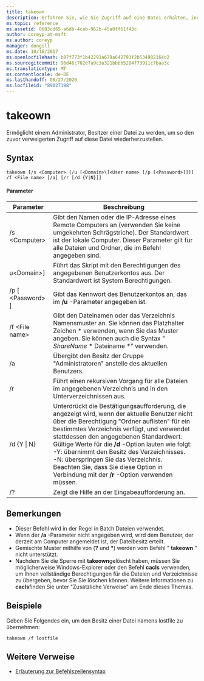 ```yaml
---
title: takeown
description: Erfahren Sie, wie Sie Zugriff auf eine Datei erhalten, indem Sie zum Besitzer der Datei werden.
ms.topic: reference
ms.assetid: 0683cd65-a6db-4cab-962b-45a0ff61f43c
author: coreyp-at-msft
ms.author: coreyp
manager: dongill
ms.date: 10/16/2017
ms.openlocfilehash: b87f773f1b42291a679a642793f2b534982164d2
ms.sourcegitcommit: 96d46c702e7a9c3a321bbbb5284f73911c7baa3c
ms.translationtype: MT
ms.contentlocale: de-DE
ms.lasthandoff: 08/27/2020
ms.locfileid: "89027198"
---
```

# <a name="takeown"></a>takeown

Ermöglicht einem Administrator, Besitzer einer Datei zu werden, um so den zuvor verweigerten Zugriff auf diese Datei wiederherzustellen.



## <a name="syntax"></a>Syntax

```
takeown [/s <Computer> [/u [<Domain>\]<User name> [/p [<Password>]]]] /f <File name> [/a] [/r [/d {Y|N}]]
```

#### <a name="parameters"></a>Parameter

|Parameter|Beschreibung|
|---------|-----------|
|/s \<Computer>|Gibt den Namen oder die IP-Adresse eines Remote Computers an (verwenden Sie keine umgekehrten Schrägstriche). Der Standardwert ist der lokale Computer. Dieser Parameter gilt für alle Dateien und Ordner, die im Befehl angegeben sind.|
|u\<Domain>\]<User name>|Führt das Skript mit den Berechtigungen des angegebenen Benutzerkontos aus. Der Standardwert ist System Berechtigungen.|
|/p [ \<Password> ]|Gibt das Kennwort des Benutzerkontos an, das im **/u** -Parameter angegeben ist.|
|/f \<File name>|Gibt den Dateinamen oder das Verzeichnis Namensmuster an. Sie können das Platzhalter Zeichen * verwenden, wenn Sie das Muster angeben. Sie können auch die Syntax " *ShareName* \* Dateiname *" verwenden.|
|/a|Übergibt den Besitz der Gruppe "Administratoren" anstelle des aktuellen Benutzers.|
|/r|Führt einen rekursiven Vorgang für alle Dateien im angegebenen Verzeichnis und in den Unterverzeichnissen aus.|
|/d {Y \| N}|Unterdrückt die Bestätigungsaufforderung, die angezeigt wird, wenn der aktuelle Benutzer nicht über die Berechtigung "Ordner auflisten" für ein bestimmtes Verzeichnis verfügt, und verwendet stattdessen den angegebenen Standardwert. Gültige Werte für die **/d** -Option lauten wie folgt:</br>-Y: übernimmt den Besitz des Verzeichnisses.</br>-N: überspringen Sie das Verzeichnis.</br>Beachten Sie, dass Sie diese Option in Verbindung mit der **/r** -Option verwenden müssen.|
|/?|Zeigt die Hilfe an der Eingabeaufforderung an.|

## <a name="remarks"></a>Bemerkungen

-   Dieser Befehl wird in der Regel in Batch Dateien verwendet.
-   Wenn der **/a** -Parameter nicht angegeben wird, wird dem Benutzer, der derzeit am Computer angemeldet ist, der Dateibesitz erteilt.
-   Gemischte Muster mithilfe von (**?** und **&#42;**) werden vom Befehl " **takeown** " nicht unterstützt.
-   Nachdem Sie die Sperre mit **takeown**gelöscht haben, müssen Sie möglicherweise Windows-Explorer oder den Befehl **cacls** verwenden, um Ihnen vollständige Berechtigungen für die Dateien und Verzeichnisse zu übergeben, bevor Sie Sie löschen können. Weitere Informationen zu **cacls**finden Sie unter "Zusätzliche Verweise" am Ende dieses Themas.

## <a name="examples"></a><a name="BKMK_examples"></a>Beispiele

Geben Sie Folgendes ein, um den Besitz einer Datei namens lostfile zu übernehmen:
```
takeown /f lostfile
```

## <a name="additional-references"></a>Weitere Verweise

- [Erläuterung zur Befehlszeilensyntax](command-line-syntax-key.md)
